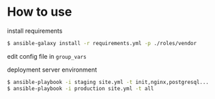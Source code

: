 # How to use

install requirements
```bash
$ ansible-galaxy install -r requirements.yml -p ./roles/vendor
```

edit config file in `group_vars`

deployment server environment
```bash
$ ansible-playbook -i staging site.yml -t init,nginx,postgresql...
$ ansible-playbook -i production site.yml -t all
```
